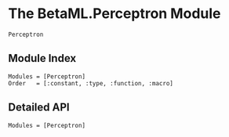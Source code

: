 # The BetaML.Perceptron Module

```@docs
Perceptron
```

## Module Index

```@index
Modules = [Perceptron]
Order   = [:constant, :type, :function, :macro]
```
## Detailed API

```@autodocs
Modules = [Perceptron]
```
